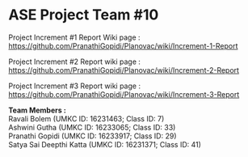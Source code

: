 # ASE Project Team #10

Project Increment #1 Report Wiki page : https://github.com/PranathiGopidi/Planovac/wiki/Increment-1-Report

Project Increment #2 Report wiki page : https://github.com/PranathiGopidi/Planovac/wiki/Increment-2-Report   

Project Increment #3 Report wiki page : https://github.com/PranathiGopidi/Planovac/wiki/Increment-3-Report

**Team Members :**  
Ravali Bolem (UMKC ID: 16231463; Class ID: 7)  
Ashwini Gutha (UMKC ID: 16233065; Class ID: 33)  
Pranathi Gopidi (UMKC ID: 16233917; Class ID: 29)  
Satya Sai Deepthi Katta (UMKC ID: 16231371; Class ID: 41)  

